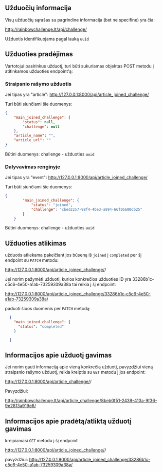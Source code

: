 ## Užduočių informacija

Visų užduočių sąrašas su pagrindine informacija (bet ne specifine) yra čia:

http://rainbowchallenge.lt/api/challenge/

Užduotis identifikuojama pagal lauką `uuid`

## Užduoties pradėjimas

Vartotojui pasirinkus užduotį, turi būti sukuriamas objektas POST metodu į atitinkamos užduoties endpoint'ą:

### Straipsnio rašymo užduotis

Jei tipas yra "article":
http://127.0.0.1:8000/api/article_joined_challenge/

Turi būti siunčiami šie duomenys:

```json
{
    "main_joined_challenge": {
        "status": null,
        "challenge": null
    },
    "article_name": "",
    "article_url": ""
}
```

Būtini duomenys: 
challenge - užduoties `uuid`

### Dalyvavimas renginyje

Jei tipas yra "event":
http://127.0.0.1:8000/api/article_joined_challenge/

Turi būti siunčiami šie duomenys:

```json
{
        "main_joined_challenge": {
            "status": "joined",
            "challenge": "cbed2257-98f4-4be3-a894-66f05600db25"
        }
    }
```

Būtini duomenys: 
challenge - užduoties `uuid`

## Užduoties atlikimas

užduotis atliekama pakeičiant jos būseną iš `joined` į `completed` per šį endpoint su `PATCH` metodu:

http://127.0.0.1:8000/api/article_joined_challenge/<uuid>/

Jei norim pažymėti užduoti, kurios konkrečios užduoties ID yra 33286b1c-c5c6-4e50-a1ab-73259309a38a tai reikia į šį endpoint:

http://127.0.0.1:8000/api/article_joined_challenge/33286b1c-c5c6-4e50-a1ab-73259309a38a/

paduoti šiuos duomenis per `PATCH` metodą:

```json
  {
    "main_joined_challenge": {
      "status": "completed"
    }

  }
```

## Informacijos apie užduotį gavimas

Jei norim gauti informaciją apie vieną konkrečią užduotį, pavyzdžiui vieną straipsnio rašymo užduotį, reikia kreiptis su `GET` metodu į jos endpoint:

http://127.0.0.1:8000/api/article_challenge/<uuid>/

Pavyzdžiui: 

http://rainbowchallenge.lt/api/article_challenge/8beb0f51-2438-413a-9f36-9e2813a919e8/


## Informacijos apie pradėtą/atliktą užduotį gavimas

kreipiamasi `GET` metodu į šį endpoint

http://127.0.0.1:8000/api/article_joined_challenge/<uuid>/

pavyzdžiui: http://127.0.0.1:8000/api/article_joined_challenge/33286b1c-c5c6-4e50-a1ab-73259309a38a/

